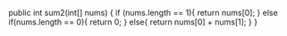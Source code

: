 public int sum2(int[] nums) {
  if (nums.length == 1){
    return nums[0];
  } else if(nums.length == 0){
    return 0;
  }
  else{
    return nums[0] + nums[1];
  }
}

